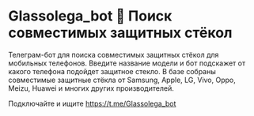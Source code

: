 # Glassolega_bot 📲 Поиск совместимых защитных стёкол

Телеграм-бот для поиска совместимых защитных стёкол для мобильных телефонов. Введите название модели и бот подскажет от какого телефона подойдет защитное стекло. В базе собраны совместимые защитные стёкла от Samsung, Apple, LG, Vivo, Oppo, Meizu, Huawei и многих других производителей.

Подключайте и ищите https://t.me/Glassolega_bot
